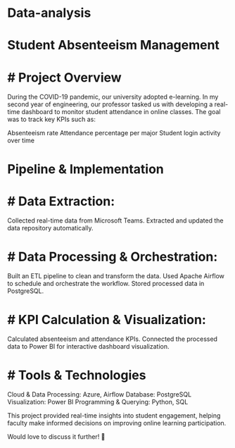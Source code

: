 # Data-analysis
# Student Absenteeism Management
# # Project Overview
During the COVID-19 pandemic, our university adopted e-learning. In my second year of engineering, our professor tasked us with developing a real-time dashboard to monitor student attendance in online classes. The goal was to track key KPIs such as:

Absenteeism rate
Attendance percentage per major
Student login activity over time


# Pipeline & Implementation

# # Data Extraction:

Collected real-time data from Microsoft Teams.
Extracted and updated the data repository automatically.


# # Data Processing & Orchestration:

Built an ETL pipeline to clean and transform the data.
Used Apache Airflow to schedule and orchestrate the workflow.
Stored processed data in PostgreSQL.


# # KPI Calculation & Visualization:

Calculated absenteeism and attendance KPIs.
Connected the processed data to Power BI for interactive dashboard visualization.


# # Tools & Technologies
Cloud & Data Processing: Azure, Airflow
Database: PostgreSQL
Visualization: Power BI
Programming & Querying: Python, SQL


This project provided real-time insights into student engagement, helping faculty make informed decisions on improving online learning participation.

Would love to discuss it further! 🚀

